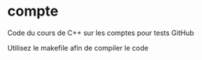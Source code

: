 # compte

Code du cours de C++ sur les comptes pour tests GitHub

Utilisez le makefile afin de compiler le code
